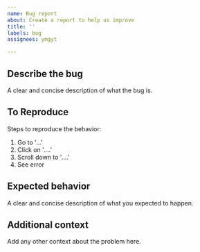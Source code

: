 ```yaml
---
name: Bug report
about: Create a report to help us improve
title: ''
labels: bug
assignees: ymgyt

---
```


## Describe the bug
A clear and concise description of what the bug is.

## To Reproduce
Steps to reproduce the behavior:
1. Go to '...'
2. Click on '....'
3. Scroll down to '....'
4. See error

## Expected behavior
A clear and concise description of what you expected to happen.


## Additional context
Add any other context about the problem here.
